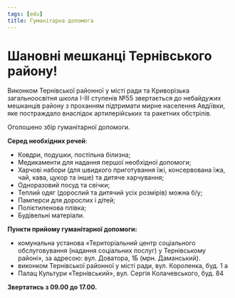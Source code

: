 ```yaml
---
tags: [edu]
title: Гуманітарна допомога
---
```


# Шановні мешканці Тернівського району!

Виконком Тернівської районної у місті ради та Криворізька загальноосвітня школа І-ІІІ ступенів №55 звертається до небайдужих мешканців району з проханням підтримати мирне населення Авдіївки, яке постраждало внаслідок артилерійських та ракетних обстрілів.

Оголошено збір гуманітарної допомоги.

**Серед необхідних речей**:

* Ковдри, подушки, постільна білизна;
* Медикаменти для надання першої необхідної допомоги;
* Харчові набори (для швидкого приготування їжі, консервована їжа, чай, кава, цукор та інше) та дитяче харчування;
* Одноразовий посуд та свічки;
* Теплий одяг (дорослий та дитячий усіх розмірів) можна б/у;
* Памперси для дорослих і дітей;
* Полієтиленова плівка;
* Будівельні матеріали.

**Пункти прийому гуманітарної допомоги:**

* комунальна установа «Територіальний центр соціального обслуговування (надання соціальних послуг) у Тернівському районі», за адресою: вул. Доватора, 1Б (мрн. Даманський).
* виконком Тернівської районної у місті ради, вул. Короленка, буд. 1 а
* Палац Культури «Тернівський», вул. Сергія Колачевського, буд. 84

**Звертатись з 09.00 до 17.00.**
